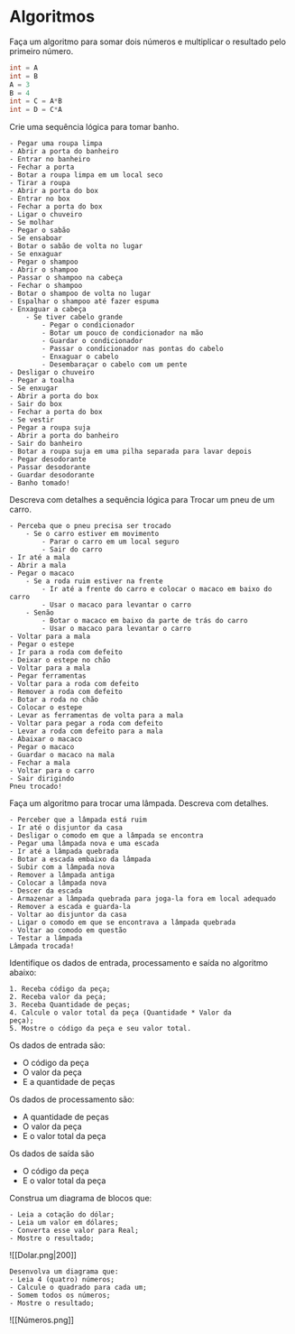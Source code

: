 # Algoritmos
Faça um algoritmo para somar dois números e multiplicar
o resultado pelo primeiro número.

```cs
int = A 
int = B 
A = 3
B = 4
int = C = A*B
int = D = C*A
```

Crie uma sequência lógica para tomar banho.

```
- Pegar uma roupa limpa
- Abrir a porta do banheiro
- Entrar no banheiro
- Fechar a porta
- Botar a roupa limpa em um local seco
- Tirar a roupa
- Abrir a porta do box
- Entrar no box
- Fechar a porta do box
- Ligar o chuveiro
- Se molhar
- Pegar o sabão
- Se ensaboar
- Botar o sabão de volta no lugar
- Se enxaguar
- Pegar o shampoo
- Abrir o shampoo
- Passar o shampoo na cabeça
- Fechar o shampoo
- Botar o shampoo de volta no lugar
- Espalhar o shampoo até fazer espuma
- Enxaguar a cabeça
	- Se tiver cabelo grande
		- Pegar o condicionador
		- Botar um pouco de condicionador na mão
		- Guardar o condicionador
		- Passar o condicionador nas pontas do cabelo
		- Enxaguar o cabelo
		- Desembaraçar o cabelo com um pente
- Desligar o chuveiro
- Pegar a toalha
- Se enxugar
- Abrir a porta do box
- Sair do box
- Fechar a porta do box
- Se vestir
- Pegar a roupa suja
- Abrir a porta do banheiro
- Sair do banheiro
- Botar a roupa suja em uma pilha separada para lavar depois
- Pegar desodorante
- Passar desodorante
- Guardar desodorante
- Banho tomado! 
```

Descreva com detalhes a sequência lógica para Trocar um
pneu de um carro.

```
- Perceba que o pneu precisa ser trocado
	- Se o carro estiver em movimento
		- Parar o carro em um local seguro
		- Sair do carro
- Ir até a mala
- Abrir a mala
- Pegar o macaco
	- Se a roda ruim estiver na frente
		- Ir até a frente do carro e colocar o macaco em baixo do carro
		- Usar o macaco para levantar o carro
	- Senão
		- Botar o macaco em baixo da parte de trás do carro
		- Usar o macaco para levantar o carro
- Voltar para a mala
- Pegar o estepe
- Ir para a roda com defeito
- Deixar o estepe no chão
- Voltar para a mala
- Pegar ferramentas
- Voltar para a roda com defeito
- Remover a roda com defeito
- Botar a roda no chão
- Colocar o estepe
- Levar as ferramentas de volta para a mala
- Voltar para pegar a roda com defeito
- Levar a roda com defeito para a mala
- Abaixar o macaco
- Pegar o macaco
- Guardar o macaco na mala
- Fechar a mala
- Voltar para o carro 
- Sair dirigindo
Pneu trocado!
```

Faça um algoritmo para trocar uma lâmpada. Descreva
com detalhes.

```
- Perceber que a lâmpada está ruim
- Ir até o disjuntor da casa
- Desligar o comodo em que a lâmpada se encontra
- Pegar uma lâmpada nova e uma escada
- Ir até a lâmpada quebrada
- Botar a escada embaixo da lâmpada
- Subir com a lâmpada nova
- Remover a lâmpada antiga
- Colocar a lâmpada nova
- Descer da escada
- Armazenar a lâmpada quebrada para joga-la fora em local adequado
- Remover a escada e guarda-la
- Voltar ao disjuntor da casa
- Ligar o comodo em que se encontrava a lâmpada quebrada
- Voltar ao comodo em questão
- Testar a lâmpada
Lâmpada trocada!
```

Identifique os dados de entrada, processamento e saída no
algoritmo abaixo:

```
1. Receba código da peça;
2. Receba valor da peça;
3. Receba Quantidade de peças;
4. Calcule o valor total da peça (Quantidade * Valor da
peça);
5. Mostre o código da peça e seu valor total.
```

Os dados de entrada são:
- O código da peça
- O valor da peça
- E a quantidade de peças

Os dados de processamento são:
- A quantidade de peças
- O valor da peça
- E o valor total da peça

Os dados de saída são
- O código da peça
- E o valor total da peça

Construa um diagrama de blocos que:

```
- Leia a cotação do dólar;
- Leia um valor em dólares;
- Converta esse valor para Real;
- Mostre o resultado;
```

![[Dolar.png|200]]

```
Desenvolva um diagrama que:
- Leia 4 (quatro) números;
- Calcule o quadrado para cada um;
- Somem todos os números;
- Mostre o resultado;
```

![[Números.png]]

